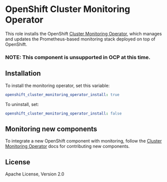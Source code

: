 # OpenShift Cluster Monitoring Operator

This role installs the OpenShift [Cluster Monitoring Operator](https://github.com/openshift/cluster-monitoring-operator), which manages and updates the Prometheus-based monitoring stack deployed on top of OpenShift.

### **NOTE: This component is unsupported in OCP at this time.**

## Installation

To install the monitoring operator, set this variable:

```yaml
openshift_cluster_monitoring_operator_install: true
```

To uninstall, set:

```yaml
openshift_cluster_monitoring_operator_install: false
```


## Monitoring new components 

To integrate a new OpenShift component with monitoring, follow the [Cluster Monitoring Operator](https://github.com/openshift/cluster-monitoring-operator) docs for contributing new components.

## License

Apache License, Version 2.0
